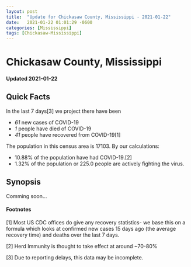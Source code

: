 ```yaml
---
layout: post
title:  "Update for Chickasaw County, Mississippi - 2021-01-22"
date:   2021-01-22 01:01:29 -0600
categories: [Mississippi]
tags: [Chickasaw-Mississippi]
---
```


# Chickasaw County, Mississippi
#### Updated 2021-01-22

## Quick Facts

In the last 7 days[3] we project there have been
- *61* new cases of COVID-19
- *1* people have died of COVID-19
- *41* people have recovered from COVID-19[1]

The population in this census area is 17103. By our calculations:
- 10.88% of the population have had COVID-19.[2]
- 1.32% of the population or 225.0 people are actively fighting the virus.

## Synopsis

Comming soon...


#### Footnotes

[1] Most US CDC offices do give any recovery statistics- we base this on a formula which looks at confirmed new cases
15 days ago (the average recovery time) and deaths over the last 7 days.

[2] Herd Immunity is thought to take effect at around ~70-80%

[3] Due to reporting delays, this data may be incomplete.
 
    